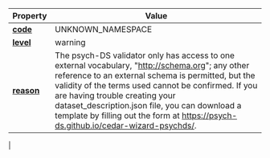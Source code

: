 | Property | Value |
|----------|--------|
| [**code**](/en/latest/reference/schema/meta/defs/code) | UNKNOWN_NAMESPACE |
| [**level**](/en/latest/reference/schema/meta/defs/level) | warning |
| [**reason**](/en/latest/reference/schema/meta/defs/reason) | The psych-DS validator only has access to one external vocabulary, "http://schema.org"; any other reference to an external schema is permitted, but the validity of the terms used cannot be confirmed. If you are having trouble creating your dataset_description.json file, you can download a template by filling out the form at https://psych-ds.github.io/cedar-wizard-psychds/.
 |